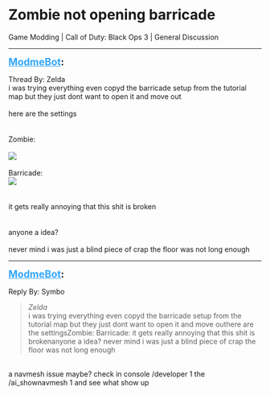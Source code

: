 # Zombie not opening barricade
Game Modding | Call of Duty: Black Ops 3 | General Discussion

---
<strong style="font-size: 1.4em;"><span style="text-decoration: underline;text-decoration-color: #34a7f9;"><span style="color:#34a7f9;">ModmeBot</span></span>:</strong>

<p>Thread By: Zelda<br />i was trying everything even copyd the barricade setup from the tutorial map but they just dont want to open it and move out<br /><br />here are the settings<br /><br /><br />Zombie:<br /><br /><img style="max-width: 500px;" src="https://i.imgur.com/jVAcWgM.png"><br /> <br />Barricade:<br /><img style="max-width: 500px;" src="https://i.imgur.com/kmZYXnH.png"><br /> <br /> <br />it gets really annoying that this shit is broken<br /><br /><br />anyone a idea?<br /> <br />never mind i was just a blind piece of crap the floor was not long enough</p>

---
<strong style="font-size: 1.4em;"><span style="text-decoration: underline;text-decoration-color: #34a7f9;"><span style="color:#34a7f9;">ModmeBot</span></span>:</strong>

<p>Reply By: Symbo<br /><blockquote><em>Zelda</em><br />i was trying everything even copyd the barricade setup from the tutorial map but they just dont want to open it and move outhere are the settingsZombie:   Barricade:     it gets really annoying that this shit is brokenanyone a idea?   never mind i was just a blind piece of crap the floor was not long enough </blockquote><br /> a navmesh issue maybe? check in console /developer 1 the /ai_shownavmesh 1 and see what show up</p>
